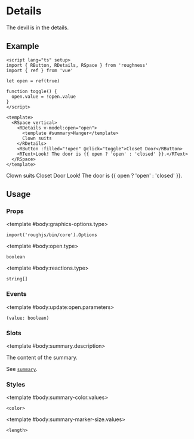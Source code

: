 <script lang="ts" setup>
import { RButton, RDetails, RSpace, RTable, RText } from 'roughness'
import { ref } from 'vue'

let open = ref(true)

function toggle() {
  open.value = !open.value
}
</script>

# Details

The devil is in the details.

## Example

<RDetails>
  <template #summary>Show Code</template>

```vue
<script lang="ts" setup>
import { RButton, RDetails, RSpace } from 'roughness'
import { ref } from 'vue'

let open = ref(true)

function toggle() {
  open.value = !open.value
}
</script>

<template>
  <RSpace vertical>
    <RDetails v-model:open="open">
      <template #summary>Hanger</template>
      Clown suits
    </RDetails>
    <RButton :filled="!open" @click="toggle">Closet Door</RButton>
    <RText>Look! The door is {{ open ? 'open' : 'closed' }}.</RText>
  </RSpace>
</template>
```

</RDetails>

<RSpace vertical>
  <RDetails v-model:open="open">
    <template #summary>Hanger</template>
    Clown suits
  </RDetails>
  <RButton :filled="!open" @click="toggle">Closet Door</RButton>
  <RText>Look! The door is {{ open ? 'open' : 'closed' }}.</RText>
</RSpace>

## Usage

### Props

<RSpace overflow>
<RTable
  :columns="['name', 'type', 'default', 'description']"
  :rows="['graphics-options', 'open', 'reactions']"
>
  <template #body:*.name="{ row }">{{ row }}</template>

  <template #body:graphics-options.type>

  `import('roughjs/bin/core').Options`

  </template>
  <template #body:graphics-options.description>

  [Options for Rough.js](https://github.com/rough-stuff/rough/wiki#options).

  See [Graphics Configuration](/components/graphics#component-prop).

  </template>

  <template #body:open.type>

  `boolean`

  </template>
  <template #body:open.default>

  `false`

  </template>
  <template #body:open.description>

  Whether the details are currently visible.

  See [`open`](https://developer.mozilla.org/en-US/docs/Web/HTML/Element/details#open).

  </template>

  <template #body:reactions.type>

  `string[]`

  </template>
  <template #body:reactions.default>

  `[]`

  </template>
  <template #body:reactions.description>

  States that trigger graphics redrawing.

  See [Reactions](/guide/theme#reactions).

  </template>
</RTable>
</RSpace>

### Events

<RSpace overflow>
<RTable
  :columns="['name', 'parameters', 'description']"
  :rows="['update:open']"
>
  <template #body:*.name="{ row }">{{ row }}</template>

  <template #body:update:open.parameters>

  `(value: boolean)`

  </template>
  <template #body:update:open.description>
    Callback function triggered when visibility of the detail is changed.
  </template>
</RTable>
</RSpace>

### Slots

<RSpace overflow>
<RTable
  :columns="['name', 'parameters', 'description']"
  :rows="['summary', 'default']"
>
  <template #body:*.name="{ row }">{{ row }}</template>

  <template #body:summary.description>

  The content of the summary.

  See [`summary`](https://developer.mozilla.org/en-US/docs/Web/HTML/Element/summary).

  </template>
  <template #body:default.description>
    The content of the details.
  </template>
</RTable>
</RSpace>

### Styles

<RSpace overflow>
<RTable
  :columns="['name', 'values', 'default', 'description']"
  :rows="['summary-color', 'summary-marker-size']"
>
  <template #body:*.name="{ row }">--r-details-{{ row }}</template>

  <template #body:summary-color.values>

  `<color>`

  </template>
  <template #body:summary-color.default>

  `var(--r-common-text-color)`

  </template>
  <template #body:summary-color.description>
    Color of summary text and marker.
  </template>

  <template #body:summary-marker-size.values>

  `<length>`

  </template>
  <template #body:summary-marker-size.default>

  `var(--r-common-line-height)`

  </template>
  <template #body:summary-marker-size.description>
    Size of the block of summary marker.
  </template>
</RTable>
</RSpace>

